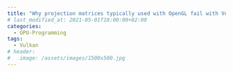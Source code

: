 ```yaml
---
title: "Why projection matrices typically used with OpenGL fail with Vulkan"
# last_modified_at: 2021-05-01T18:00:00+02:00
categories:
  - GPU-Programming
tags:
  - Vulkan
# header:
#   image: /assets/images/1500x500.jpg
---
```

